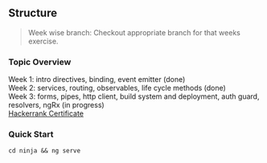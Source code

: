 ## Structure
> Week wise branch: Checkout appropriate branch for that weeks exercise.

### Topic Overview
Week 1: intro directives, binding, event emitter (done)  
Week 2: services, routing, observables, life cycle methods (done)  
Week 3: forms, pipes, http client, build system and deployment, auth guard, resolvers, ngRx (in progress)  
[Hackerrank Certificate](https://www.hackerrank.com/certificates/eab9324e846d)

### Quick Start
```
cd ninja && ng serve
```
